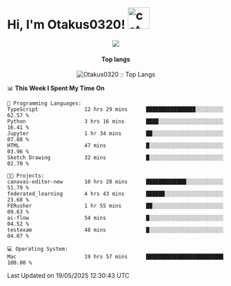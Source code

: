 <h1> Hi, I'm Otakus0320! <img src="https://media.giphy.com/media/mGcNjsfWAjY5AEZNw6/giphy.gif" width="50" alt="cat"></h1>

<p align="center"><a href="https://wakatime.com/@044d69d0-1253-4f60-96b6-5d19a0f9dde5"><img src="https://wakatime.com/badge/user/044d69d0-1253-4f60-96b6-5d19a0f9dde5.svg" /></a></p>

<h4 align="center">Top langs</h4>

<p align="center"><img src="https://github-readme-stats.vercel.app/api/top-langs/?username=Otakus0320&langs_count=10&theme=tokyonight&layout=compact&timestamp={{random_number}}" alt="Otakus0320 :: Top Langs" /></p>

<!--START_SECTION:waka-->
📊 **This Week I Spent My Time On** 

```text
💬 Programming Languages: 
TypeScript               12 hrs 29 mins      ████████████████░░░░░░░░░   62.57 % 
Python                   3 hrs 16 mins       ████░░░░░░░░░░░░░░░░░░░░░   16.41 % 
Jupyter                  1 hr 34 mins        ██░░░░░░░░░░░░░░░░░░░░░░░   07.88 % 
HTML                     47 mins             █░░░░░░░░░░░░░░░░░░░░░░░░   03.96 % 
Sketch Drawing           32 mins             █░░░░░░░░░░░░░░░░░░░░░░░░   02.70 % 

🐱‍💻 Projects: 
canavas-editor-new       10 hrs 20 mins      █████████████░░░░░░░░░░░░   51.79 % 
federated_learning       4 hrs 43 mins       ██████░░░░░░░░░░░░░░░░░░░   23.68 % 
FERusher                 1 hr 55 mins        ██░░░░░░░░░░░░░░░░░░░░░░░   09.63 % 
ai-flow                  54 mins             █░░░░░░░░░░░░░░░░░░░░░░░░   04.52 % 
testexam                 48 mins             █░░░░░░░░░░░░░░░░░░░░░░░░   04.07 % 

💻 Operating System: 
Mac                      19 hrs 57 mins      █████████████████████████   100.00 % 
```


 Last Updated on 19/05/2025 12:30:43 UTC
<!--END_SECTION:waka-->
